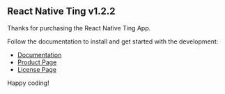 ## React Native Ting v1.2.2

Thanks for purchasing the React Native Ting App.

Follow the documentation to install and get started with the development:

-   [Documentation](https://wcandillon.github.io/react-native-ting-documentation/)
-   [Product Page](https://market.nativebase.io/view/react-native-ting-app)
-	[License Page](https://market.nativebase.io/licenses)

Happy coding!